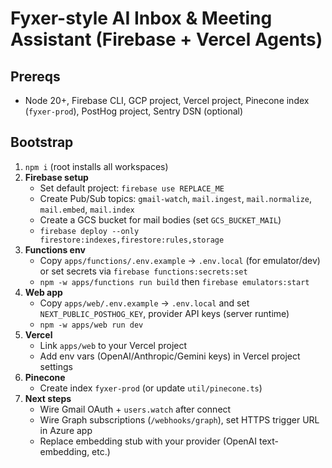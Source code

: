 # Fyxer-style AI Inbox & Meeting Assistant (Firebase + Vercel Agents)

## Prereqs
- Node 20+, Firebase CLI, GCP project, Vercel project, Pinecone index (`fyxer-prod`), PostHog project, Sentry DSN (optional)

## Bootstrap
1. `npm i` (root installs all workspaces)
2. **Firebase setup**
   - Set default project: `firebase use REPLACE_ME`
   - Create Pub/Sub topics: `gmail-watch`, `mail.ingest`, `mail.normalize`, `mail.embed`, `mail.index`
   - Create a GCS bucket for mail bodies (set `GCS_BUCKET_MAIL`)
   - `firebase deploy --only firestore:indexes,firestore:rules,storage`
3. **Functions env**
   - Copy `apps/functions/.env.example` → `.env.local` (for emulator/dev) or set secrets via `firebase functions:secrets:set`
   - `npm -w apps/functions run build` then `firebase emulators:start`
4. **Web app**
   - Copy `apps/web/.env.example` → `.env.local` and set `NEXT_PUBLIC_POSTHOG_KEY`, provider API keys (server runtime)
   - `npm -w apps/web run dev`
5. **Vercel**
   - Link `apps/web` to your Vercel project
   - Add env vars (OpenAI/Anthropic/Gemini keys) in Vercel project settings
6. **Pinecone**
   - Create index `fyxer-prod` (or update `util/pinecone.ts`)
7. **Next steps**
   - Wire Gmail OAuth + `users.watch` after connect
   - Wire Graph subscriptions (`/webhooks/graph`), set HTTPS trigger URL in Azure app
   - Replace embedding stub with your provider (OpenAI text-embedding, etc.)

